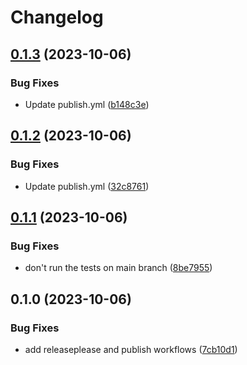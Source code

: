 # Changelog

## [0.1.3](https://github.com/fretboarder/citemplate/compare/v0.1.2...v0.1.3) (2023-10-06)


### Bug Fixes

* Update publish.yml ([b148c3e](https://github.com/fretboarder/citemplate/commit/b148c3e25c9cdbdfbcbb8bc655e666155a4f9583))

## [0.1.2](https://github.com/fretboarder/citemplate/compare/v0.1.1...v0.1.2) (2023-10-06)


### Bug Fixes

* Update publish.yml ([32c8761](https://github.com/fretboarder/citemplate/commit/32c8761daa3c7f5c21efc046a7dd99fd2d79970a))

## [0.1.1](https://github.com/fretboarder/citemplate/compare/v0.1.0...v0.1.1) (2023-10-06)


### Bug Fixes

* don't run the tests on main branch ([8be7955](https://github.com/fretboarder/citemplate/commit/8be79554bd7a4549993f662530fbfc8040c725b8))

## 0.1.0 (2023-10-06)


### Bug Fixes

* add releaseplease and publish workflows ([7cb10d1](https://github.com/fretboarder/citemplate/commit/7cb10d16efca623b6254479e1f805a5042caa8ed))
